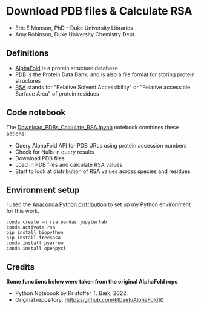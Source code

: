 # Download PDB files & Calculate RSA

- Eric E Monson, PhD – Duke University Libraries
- Amy Robinson, Duke University Chemistry Dept.

## Definitions

- [AlphaFold](https://alphafold.ebi.ac.uk) is a protein structure database
- [PDB](https://www.rcsb.org) is the Protein Data Bank, and is also a file format for storing protein structures
- [RSA](https://en.wikipedia.org/wiki/Relative_accessible_surface_area) stands for "Relative Solvent Accessibility" or "Relative accessible Surface Area" of protein residues

## Code notebook

The [Download_PDBs_Calculate_RSA.ipynb](https://github.com/emonson/RSAcalc/blob/main/Download_PDBs_Calculate_RSA.ipynb) 
notebook combines these actions:

- Query AlphaFold API for PDB URLs using protein accession numbers
- Check for Nulls in query results
- Download PDB files
- Load in PDB files and calculate RSA values
- Start to look at distribution of RSA values across species and residues

## Environment setup

I used the [Anaconda Python distribution](https://www.anaconda.com/download) to set up my Python environment for this work.

```
conda create -n rsa pandas jupyterlab
conda activate rsa
pip install biopython
pip install freesasa
conda install pyarrow
conda install openpyxl
```

## Credits

**Some functions below were taken from the original AlphaFold repo**

- Python Notebook by Kristoffer T. Bæk, 2022. 
- Original repository: [https://github.com/ktbaek/AlphaFold]()
